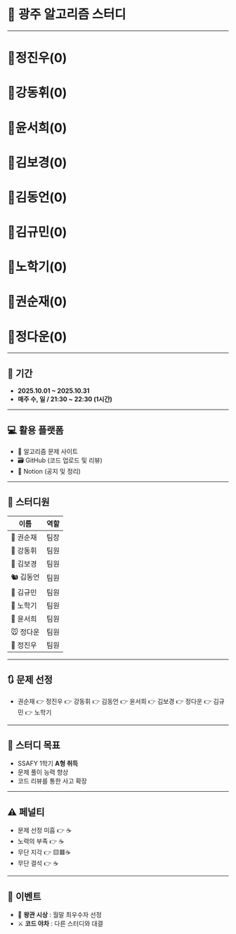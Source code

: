 # 👑 광주 알고리즘 스터디

---

# 👑정진우(0)

# 👑강동휘(0)

# 👑윤서희(0)

# 👑김보경(0)

# 👑김동언(0)

# 👑김규민(0)

# 👑노학기(0)

# 👑권순재(0)

# 👑정다운(0)

---

## 📅 기간

- **2025.10.01 ~ 2025.10.31**
- **매주 수, 일 / 21:30 ~ 22:30 (1시간)**

---

## 💻 활용 플랫폼

- 🔗 알고리즘 문제 사이트
- 🗃️ GitHub (코드 업로드 및 리뷰)
- 📒 Notion (공지 및 정리)

---

## 👥 스터디원

| 이름      | 역할 |
| --------- | ---- |
| 🐥 권순재 | 팀장 |
| 🐰 강동휘 | 팀원 |
| 🐺 김보경 | 팀원 |
| 🐿️ 김동언 | 팀원 |
| 🐘 김규민 | 팀원 |
| 🐼 노학기 | 팀원 |
| 🦊 윤서희 | 팀원 |
| 🐭 정다운 | 팀원 |
| 🐳 정진우 | 팀원 |

---

## 🔃 문제 선정

- 권순재 👉 정진우 👉 강동휘 👉 김동언 👉 윤서희 👉 김보경 👉 정다운 👉 김규민 👉 노학기
 
---

## 🎯 스터디 목표

- SSAFY 1학기 **A형 취득**
- 문제 풀이 능력 향상
- 코드 리뷰를 통한 사고 확장

---

## ⚠️ 페널티

- 문제 선정 미흡 👉 ☕
- 노력의 부족 👉 ☕
- 무단 지각 👉 🟨🟥☕
- 무단 결석 👉 ☕

---

## 🎁 이벤트

- 👑 **왕관 시상** : 월말 최우수자 선정
- ⚔️ **코드 야차** : 다른 스터디와 대결
